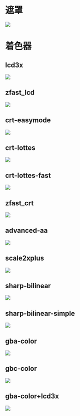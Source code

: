 # 遮罩
![](screenshots/overlay.jpg)

# 着色器
## lcd3x
![](screenshots/lcd3x.jpg)

## zfast_lcd
![](screenshots/zfast_lcd.jpg)

## crt-easymode
![](screenshots/crt-easymode.jpg)

## crt-lottes
![](screenshots/crt-lottes.jpg)

## crt-lottes-fast
![](screenshots/crt-lottes-fast.jpg)

## zfast_crt
![](screenshots/zfast_crt.jpg)

## advanced-aa
![](screenshots/advanced-aa.jpg)

## scale2xplus
![](screenshots/scale2xplus.jpg)

## sharp-bilinear
![](screenshots/sharp-bilinear.jpg)

## sharp-bilinear-simple
![](screenshots/sharp-bilinear-simple.jpg)

## gba-color
![](screenshots/gba-color.jpg)

## gbc-color
![](screenshots/gbc-color.jpg)

## gba-color+lcd3x
![](screenshots/gba-color+lcd3x.jpg)